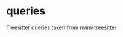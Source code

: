 # queries

Treesitter queries taken from [nvim-treesitter](https://github.com/nvim-treesitter/nvim-treesitter.git)

